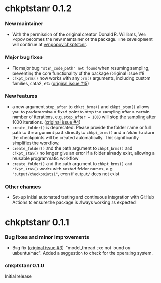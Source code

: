 # chkptstanr 0.1.2

### New maintainer

* With the permission of the original creator, Donald R. Williams, Ven Popov becomes the new maintainer of the package. The development will continue at [venpopov/chkptstanr](https:://github.com/venpopov/chkptstanr). 

### Major bug fixes
* Fix major bug `"stan_code_path" not found` when resuming sampling, preventing the core functionality of the package ([original issue #8](https://github.com/donaldRwilliams/chkptstanr/issues/8)]
* `chkpt_brms()` now works with any `brm()` arguments, including custom families, data2, etc ([original issue #15](https://github.com/donaldRwilliams/chkptstanr/issues/15))

### New features

* a new argument `stop_after` to `chkpt_brms()` and `chkpt_stan()` allows you to predetermine a fixed point to stop the sampling after a certain number of iterations, e.g. `stop_after = 1000` will stop the sampling after 1000 iterations. ([original issue #4](https://github.com/donaldRwilliams/chkptstanr/issues/4))
* `create_folder()` is deprecated. Please provide the folder name or full path to the argument path directly to `chkpt_brms()` and a folder to store the checkpoints will be created automatically. This significantly simplifies the workflow. 
* `create_folder()` and the path argument to `chkpt_brms()` and `chkpt_stan()` no longer give an error if a folder already exist, allowing a reusable programmatic workflow
* `create_folder()` and the path argument to `chkpt_brms()` and `chkpt_stan()` works with nested folder names, e.g. `"output/checkpoints1"`, even if `output/` does not exist


### Other changes
* Set-up initial automated testing and continuous integration with GitHub Actions to ensure the package is always working as expected

# chkptstanr 0.1.1

### Bug fixes and minor improvements

* Bug fix ([original issue #3](https://github.com/donaldRwilliams/chkptstanr/issues/3)):
"model_thread.exe not found on unbuntu/mac". Added a suggestion to 
check for the operating system.

### chkptstanr 0.1.0

Initial release
